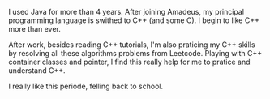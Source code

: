 I used Java for more than 4 years. 
After joining Amadeus, my principal programming language is swithed to C++ (and some C). I begin to like C++ more than ever.

After work, besides reading C++ tutorials, I'm also praticing my C++ skills by resolving all these algorithms problems from Leetcode. Playing with C++ container classes and pointer, I find this really help for me to pratice and understand C++. 

I really like this periode, felling back to school.
